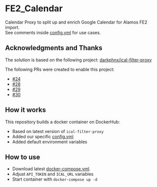 # FE2_Calendar
Calendar Proxy to split up and enrich Google Calendar for Alamos FE2 import.  
See comments inside [config.yml](app/config.yml) for use cases.

## Acknowledgments and Thanks
The solution is based on the following project: [darkphnx/ical-filter-proxy](https://github.com/darkphnx/ical-filter-proxy)

The following PRs were created to enable this project:
* [#24](https://github.com/darkphnx/ical-filter-proxy/pull/24)
* [#28](https://github.com/darkphnx/ical-filter-proxy/pull/28)
* [#29](https://github.com/darkphnx/ical-filter-proxy/pull/29)
* [#30](https://github.com/darkphnx/ical-filter-proxy/pull/30)

## How it works
This repository builds a docker container on DockerHub:
* Based on latest version of ```ical-filter-proxy```
* Added our specific [config.yml](app/config.yml)
* Added default environment variables

## How to use
* Download latest [docker-compose.yml](https://github.com/odin568/FE2_Calendar/releases).
* Adjust `API_TOKEN` and `ICAL_URL` variables
* Start container with ```docker-compose up -d```
